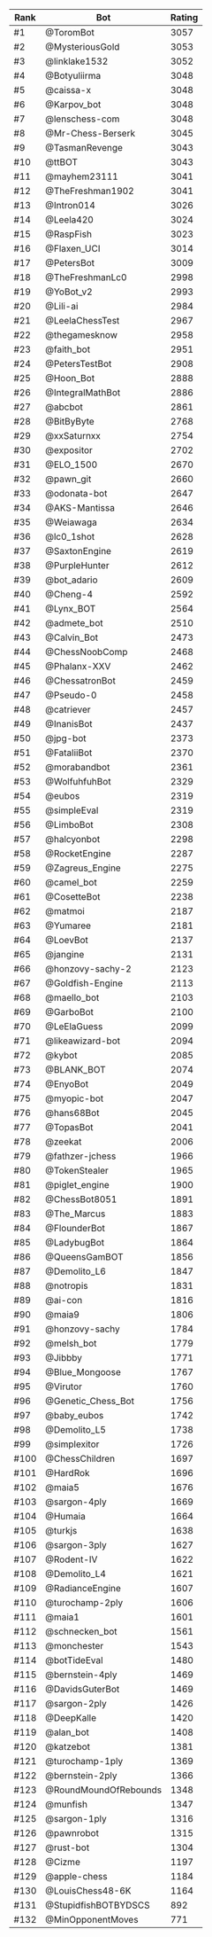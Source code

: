 Rank|Bot|Rating
---|---|---
#1|@ToromBot|3057
#2|@MysteriousGold|3053
#3|@linklake1532|3052
#4|@Botyuliirma|3048
#5|@caissa-x|3048
#6|@Karpov_bot|3048
#7|@lenschess-com|3048
#8|@Mr-Chess-Berserk|3045
#9|@TasmanRevenge|3043
#10|@ttBOT|3043
#11|@mayhem23111|3041
#12|@TheFreshman1902|3041
#13|@Intron014|3026
#14|@Leela420|3024
#15|@RaspFish|3023
#16|@Flaxen_UCI|3014
#17|@PetersBot|3009
#18|@TheFreshmanLc0|2998
#19|@YoBot_v2|2993
#20|@Lili-ai|2984
#21|@LeelaChessTest|2967
#22|@thegamesknow|2958
#23|@faith_bot|2951
#24|@PetersTestBot|2908
#25|@Hoon_Bot|2888
#26|@IntegralMathBot|2886
#27|@abcbot|2861
#28|@BitByByte|2768
#29|@xxSaturnxx|2754
#30|@expositor|2702
#31|@ELO_1500|2670
#32|@pawn_git|2660
#33|@odonata-bot|2647
#34|@AKS-Mantissa|2646
#35|@Weiawaga|2634
#36|@lc0_1shot|2628
#37|@SaxtonEngine|2619
#38|@PurpleHunter|2612
#39|@bot_adario|2609
#40|@Cheng-4|2592
#41|@Lynx_BOT|2564
#42|@admete_bot|2510
#43|@Calvin_Bot|2473
#44|@ChessNoobComp|2468
#45|@Phalanx-XXV|2462
#46|@ChessatronBot|2459
#47|@Pseudo-0|2458
#48|@catriever|2457
#49|@InanisBot|2437
#50|@jpg-bot|2373
#51|@FataliiBot|2370
#52|@morabandbot|2361
#53|@WolfuhfuhBot|2329
#54|@eubos|2319
#55|@simpleEval|2319
#56|@LimboBot|2308
#57|@halcyonbot|2298
#58|@RocketEngine|2287
#59|@Zagreus_Engine|2275
#60|@camel_bot|2259
#61|@CosetteBot|2238
#62|@matmoi|2187
#63|@Yumaree|2181
#64|@LoevBot|2137
#65|@jangine|2131
#66|@honzovy-sachy-2|2123
#67|@Goldfish-Engine|2113
#68|@maello_bot|2103
#69|@GarboBot|2100
#70|@LeElaGuess|2099
#71|@likeawizard-bot|2094
#72|@kybot|2085
#73|@BLANK_BOT|2074
#74|@EnyoBot|2049
#75|@myopic-bot|2047
#76|@hans68Bot|2045
#77|@TopasBot|2041
#78|@zeekat|2006
#79|@fathzer-jchess|1966
#80|@TokenStealer|1965
#81|@piglet_engine|1900
#82|@ChessBot8051|1891
#83|@The_Marcus|1883
#84|@FlounderBot|1867
#85|@LadybugBot|1864
#86|@QueensGamBOT|1856
#87|@Demolito_L6|1847
#88|@notropis|1831
#89|@ai-con|1816
#90|@maia9|1806
#91|@honzovy-sachy|1784
#92|@melsh_bot|1779
#93|@Jibbby|1771
#94|@Blue_Mongoose|1767
#95|@Virutor|1760
#96|@Genetic_Chess_Bot|1756
#97|@baby_eubos|1742
#98|@Demolito_L5|1738
#99|@simplexitor|1726
#100|@ChessChildren|1697
#101|@HardRok|1696
#102|@maia5|1676
#103|@sargon-4ply|1669
#104|@Humaia|1664
#105|@turkjs|1638
#106|@sargon-3ply|1627
#107|@Rodent-IV|1622
#108|@Demolito_L4|1621
#109|@RadianceEngine|1607
#110|@turochamp-2ply|1606
#111|@maia1|1601
#112|@schnecken_bot|1561
#113|@monchester|1543
#114|@botTideEval|1480
#115|@bernstein-4ply|1469
#116|@DavidsGuterBot|1469
#117|@sargon-2ply|1426
#118|@DeepKalle|1420
#119|@alan_bot|1408
#120|@katzebot|1381
#121|@turochamp-1ply|1369
#122|@bernstein-2ply|1366
#123|@RoundMoundOfRebounds|1348
#124|@munfish|1347
#125|@sargon-1ply|1316
#126|@pawnrobot|1315
#127|@rust-bot|1304
#128|@Cizme|1197
#129|@apple-chess|1184
#130|@LouisChess48-6K|1164
#131|@StupidfishBOTBYDSCS|892
#132|@MinOpponentMoves|771
